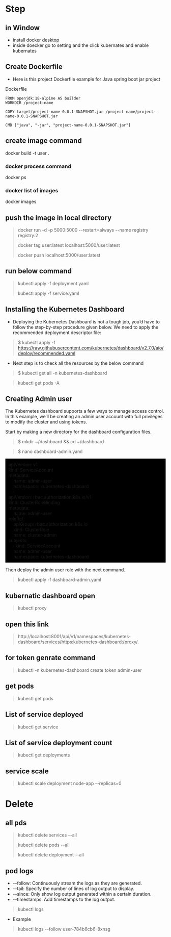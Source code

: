 # Step

## in Window
* install docker desktop
* inside doecker go to setting and the click kubernates and enable kubernates


## Create Dockerfile
* Here is this project Dockerfile example for Java spring boot jar project

Dockerfile
```
FROM openjdk:18-alpine AS builder
WORKDIR /project-name

COPY target/project-name-0.0.1-SNAPSHOT.jar /project-name/project-name-0.0.1-SNAPSHOT.jar

CMD ["java", "-jar", "project-name-0.0.1-SNAPSHOT.jar"]
```

## create image command
docker build -t user .

### docker process command
docker ps

### docker list of images
docker images

## push the image in local directory
>docker run -d -p 5000:5000 --restart=always --name registry registry:2 
> 
> docker tag user:latest localhost:5000/user:latest
> 
> docker push localhost:5000/user:latest



## run below command
>kubectl apply -f deployment.yaml
>
>kubectl apply -f service.yaml



## Installing the Kubernetes Dashboard
* Deploying the Kubernetes Dashboard is not a tough job, you’d have to follow the step-by-step procedure given below. We need to apply the recommended deployment descriptor file:
> $ kubectl apply -f https://raw.githubusercontent.com/kubernetes/dashboard/v2.7.0/aio/deploy/recommended.yaml
* Next step is to check all the resources by the below command 
> $ kubectl get all -n kubernetes-dashboard


> kubectl get pods -A

## Creating Admin user
The Kubernetes dashboard supports a few ways to manage access control. In this example, we’ll be creating an admin user account with full privileges to modify the cluster and using tokens.

Start by making a new directory for the dashboard configuration files.

>$ mkdir ~/dashboard && cd ~/dashboard

>$ nano dashboard-admin.yaml

<!DOCTYPE html>
<html lang="en">
<head>
    <meta charset="UTF-8">
    <meta name="viewport" content="width=device-width, initial-scale=1.0">
    <title>Sample HTML Page</title>
</head>
<body>
<p style="background: black;padding: 10px">
apiVersion: v1 <br/>
kind: ServiceAccount<br/>
metadata:<br/>
&nbsp;&nbsp;&nbsp;&nbsp;name: admin-user<br/>
&nbsp;&nbsp;&nbsp;&nbsp;namespace: kubernetes-dashboard<br/>
---<br/>
apiVersion: rbac.authorization.k8s.io/v1<br/>
kind: ClusterRoleBinding<br/>
metadata:<br/>
&nbsp;&nbsp;&nbsp;&nbsp;name: admin-user<br/>
roleRef:<br/>
&nbsp;&nbsp;&nbsp;&nbsp;apiGroup: rbac.authorization.k8s.io<br/>
&nbsp;&nbsp;&nbsp;&nbsp;kind: ClusterRole<br/>
&nbsp;&nbsp;&nbsp;&nbsp;name: cluster-admin<br/>
subjects:<br/>
&nbsp;&nbsp;&nbsp;- kind: ServiceAccount<br/>
&nbsp;&nbsp;&nbsp;&nbsp;name: admin-user<br/>
&nbsp;&nbsp;&nbsp;&nbsp;namespace: kubernetes-dashboard<br/>
</p>
</body>
</html>


Then deploy the admin user role with the next command.

> kubectl apply -f dashboard-admin.yaml


## kubernatic dashboard open
>kubectl proxy

## open this link
>http://localhost:8001/api/v1/namespaces/kubernetes-dashboard/services/https:kubernetes-dashboard:/proxy/.

## for token genrate command
>kubectl -n kubernetes-dashboard create token admin-user

## get pods
>kubectl get pods        


## List of service deployed
>kubectl get service

## List of service deployment count
>kubectl get deployments

## service scale
>kubectl scale deployment node-app --replicas=0

# Delete
## all pds
>kubectl delete services --all
> 
>kubectl delete pods --all
> 
>kubectl delete deployment --all

## pod logs
* --follow: Continuously stream the logs as they are generated. 
* --tail: Specify the number of lines of log output to display. 
* --since: Only show log output generated within a certain duration. 
* --timestamps: Add timestamps to the log output.

> kubectl logs <pod-name>
* Example
>  kubectl logs --follow user-784b6cb6-8xnsg
